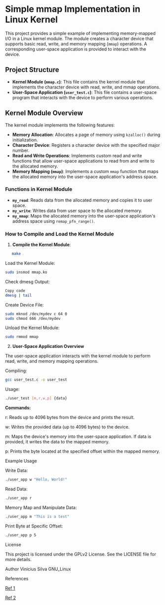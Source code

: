 # Simple mmap Implementation in Linux Kernel

This project provides a simple example of implementing memory-mapped I/O in a Linux kernel module. The module creates a character device that supports basic read, write, and memory mapping (`mmap`) operations. A corresponding user-space application is provided to interact with the device.

## Project Structure

- **Kernel Module (`mmap.c`)**: This file contains the kernel module that implements the character device with read, write, and mmap operations.
- **User-Space Application (`user_test.c`)**: This file contains a user-space program that interacts with the device to perform various operations.

## Kernel Module Overview

The kernel module implements the following features:

- **Memory Allocation**: Allocates a page of memory using `kzalloc()` during initialization.
- **Character Device**: Registers a character device with the specified major number.
- **Read and Write Operations**: Implements custom read and write functions that allow user-space applications to read from and write to the allocated memory.
- **Memory Mapping (`mmap`)**: Implements a custom `mmap` function that maps the allocated memory into the user-space application's address space.

### Functions in Kernel Module

- **`my_read`**: Reads data from the allocated memory and copies it to user space.
- **`my_write`**: Writes data from user space to the allocated memory.
- **`my_mmap`**: Maps the allocated memory into the user-space application's address space using `remap_pfn_range()`.

### How to Compile and Load the Kernel Module

1. **Compile the Kernel Module**:
```bash
   make
   ```


   Load the Kernel Module:

```bash
sudo insmod mmap.ko
```

Check dmesg Output:

```bash
Copy code
dmesg | tail
```

Create Device File:

```bash
sudo mknod /dev/mydev c 64 0
sudo chmod 666 /dev/mydev
```

Unload the Kernel Module:

```bash
sudo rmmod mmap
```

2. **User-Space Application Overview**

The user-space application interacts with the kernel module to perform read, write, and memory mapping operations.

Compiling:

```bash
gcc user_test.c -o user_test
```

Usage:

```bash
./user_test [m,r,w,p] {data}
```

**Commands:**

r: Reads up to 4096 bytes from the device and prints the result.

w: Writes the provided data (up to 4096 bytes) to the device.

m: Maps the device's memory into the user-space application. If data is provided, it writes the data to the mapped memory.

p: Prints the byte located at the specified offset within the mapped memory.


Example Usage

Write Data:

```bash
./user_app w "Hello, World!"
```

Read Data:

```bash
./user_app r
```

Memory Map and Manipulate Data:

```bash
./user_app m "This is a test"
```

Print Byte at Specific Offset:

```bash
./user_app p 5
```

License

This project is licensed under the GPLv2 License. See the LICENSE file for more details.

Author
Vinicius Silva GNU_Linux

References

[Ref 1](https://www.xml.com/ldd/chapter/book/ch13.html#t2)

[Ref 2](https://linux-kernel-labs.github.io/refs/heads/master/labs/memory_mapping.html#overview)
